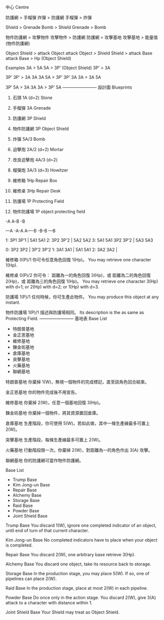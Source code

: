 中心 Centre

防護網 > 手榴彈
炸彈 > 防護網
手榴彈 > 炸彈

Shield > Grenade 
Bomb > Shield
Grenade > Bomb

物件防護網 > 攻擊物件
攻擊物件 > 防護網
防護網 > 攻擊基地
攻擊基地 > 能量值 (物件防護網)

Object Shield > attack Object
attack Object > Shield
Shield > attack Base
attack Base > Hp (Object Shield)

Examples
3A > 5A
5A > 3P’ (Object Shield)
3P’ > 3A

3P’ 3P’ > 3A 3A
3A 5A > 3P’ 3P’
3A 3A > 3A 5A

3P’ 5A > 3A
3A 3A > 3P’ 5A
————————
設計圖 Blueprints

1. 石頭 1A (d=2) Stone
2. 手榴彈 3A Grenade
3. 防護網 3P Shield
4. 物件防護網 3P Object Shield
5. 炸彈 5A/3 Bomb

10. 迫擊炮 2A/2 (d=2) Mortar
11. 改良迫擊炮 4A/3 (d=2)
12. 榴彈炮 3A/3 (d=3) Howitzer
13. 維修箱 1Hp Repair Box
14. 維修桌 3Hp Repair Desk
15. 防護場 1P Protecting Field 

20. 物件防護場 1P object protecting field


-A
A-B 
-B

—A
-A-A
A—-B
-B-B
—B

1: 3P1 3P’1 | 5A1 5A1
2: 3P2 3P’2 | 5A2 5A2
3: 5A1 5A1 3P2 3P’2 | 5A3 5A3

0: 3P2 3P2 | 3P’2 3P’2
1: 3A1 3A1 | 5A1 5A1
2: 3A2 3A2 | 

維修箱 0(P)/1
你可令任意角色回復 1(Hp)。
You may retrieve one character 1(Hp).

維修桌 0(P)/2
你可令：
距離為一的角色回復 3(Hp)，或
距離為二的角色回復 2(Hp)，或
距離為三的角色回復 1(Hp)。
You may retrieve one character 3(Hp) with d=1; or 2(Hp) with d=2; or 1(Hp) with d=3.

防護場 1(P)/1
任何時候，你可生產此物件。
You may produce this object at any instant.

物件防護場 1(P)/1
描述與防護場相同。
Its description is the as same as Protecting Field.
————————
基地表 Base List

* 特朗普基地 
* 金正恩基地
* 維修基地
* 鍊金術基地
* 倉庫基地
* 突擊基地
* 火藥基地
* 聯網基地

特朗普基地
你棄掉 1(W)，無視一個物件的完成標記，直至該角色回合結束。

金正恩基地
你的物件完成後不用宣告。

維修基地
你棄掉 2(W)，任意一個基地回復 3(Hp)。

鍊金術基地
你棄掉一個物件，將其資源置回倉庫。

倉庫基地
生產階段，你可使用 5(W)。若如此做，其中一條生產線最多可置上 2(W)。

突擊基地
生產階段，每條生產線最多可置上 2(W)。

火藥基地
行動階段限一次。你棄掉 2(W)，對距離為一的角色作出 3(A) 攻擊。

聯網基地
你的防護網可當作物件防護網。






Base List
* Trump Base
* Kim Jong-un Base
* Repair Base
* Alchemy Base
* Storage Base
* Raid Base
* Powder Base
* Joint Shield Base

Trump Base
You discard 1(W), ignore one completed indicator of an object, until end of turn of that current character.

Kim Jong-un Base
No completed indicators have to place when your object is completed.

Repair Base
You discard 2(W), one arbitrary base retrieve 3(Hp).

Alchemy Base
You discard one object, take its resource back to storage.

Storage Base
In the production stage, you may place 5(W). If so, one of pipelines can place 2(W).

Raid Base
In the production stage, place at most 2(W) in each pipeline.

Powder Base
Do once only in the action stage. You discard 2(W), give 3(A) attack to a character with distance within 1.

Joint Shield Base
Your Shield may treat as Object Shield. 
